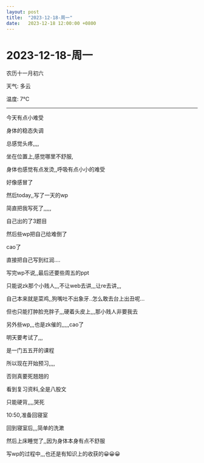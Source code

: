 ```yaml
---
layout: post
title:  "2023-12-18-周一"
date:   2023-12-18 12:00:00 +0800
---
```




# 2023-12-18-周一

农历十一月初六

天气: 多云

温度: 7℃

---



今天有点小难受

身体的稳态失调

总感觉头疼,,,,

坐在位置上,感觉哪里不舒服,

身体也感觉有点发烫,,呼吸有点小小的难受

好像感冒了



然后today,,写了一天的wp

简直把我写死了,,,,,

自己出的了3题目

然后些wp把自己给难倒了

cao了

直接把自己写到红润....



写完wp不说,,最后还要些周五的ppt

只能说zk那个小贱人,,,不让web去讲,,,让re去讲,,,

自己本来就是菜鸡,,狗嘴吐不出象牙..怎么敢去台上出丑呢...

但也只能打肿脸充胖子,,,硬着头皮上,,,那小贱人非要我去

另外些wp,,,也是zk催的,,,,,cao了



明天要考试了,,,

是一门五五开的课程

所以现在开始预习,,,,

否则真要死翘翘的

看到复习资料,全是八股文

只能硬背,,,,哭死



10:50,准备回寝室

回到寝室后,,,简单的洗漱

然后上床睡觉了,,因为身体本身有点不舒服





写wp的过程中,,,也还是有知识上的收获的😀😀😀











